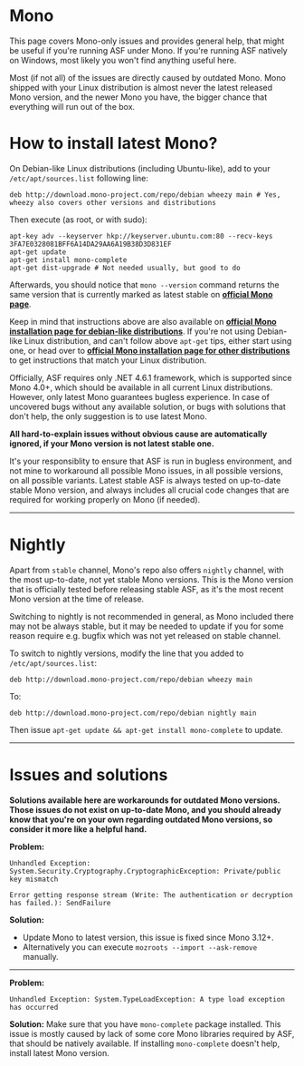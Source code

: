 # Mono

This page covers Mono-only issues and provides general help, that might be useful if you're running ASF under Mono. If you're running ASF natively on Windows, most likely you won't find anything useful here.

Most (if not all) of the issues are directly caused by outdated Mono. Mono shipped with your Linux distribution is almost never the latest released Mono version, and the newer Mono you have, the bigger chance that everything will run out of the box.

# How to install latest Mono?

On Debian-like Linux distributions (including Ubuntu-like), add to your ```/etc/apt/sources.list``` following line:

```
deb http://download.mono-project.com/repo/debian wheezy main # Yes, wheezy also covers other versions and distributions
```

Then execute (as root, or with sudo):
```
apt-key adv --keyserver hkp://keyserver.ubuntu.com:80 --recv-keys 3FA7E0328081BFF6A14DA29AA6A19B38D3D831EF
apt-get update
apt-get install mono-complete
apt-get dist-upgrade # Not needed usually, but good to do
```

Afterwards, you should notice that ```mono --version``` command returns the same version that is currently marked as latest stable on **[official Mono page](http://www.mono-project.com/download/)**.

Keep in mind that instructions above are also available on **[official Mono installation page for debian-like distributions](http://www.mono-project.com/docs/getting-started/install/linux/#debian-ubuntu-and-derivatives)**. If you're not using Debian-like Linux distribution, and can't follow above ```apt-get``` tips, either start using one, or head over to **[official Mono installation page for other distributions](http://www.mono-project.com/download/#download-lin)** to get instructions that match your Linux distribution.

Officially, ASF requires only .NET 4.6.1 framework, which is supported since Mono 4.0+, which should be available in all current Linux distributions. However, only latest Mono guarantees bugless experience. In case of uncovered bugs without any available solution, or bugs with solutions that don't help, the only suggestion is to use latest Mono.

**All hard-to-explain issues without obvious cause are automatically ignored, if your Mono version is not latest stable one.**

It's your responsiblity to ensure that ASF is run in bugless environment, and not mine to workaround all possible Mono issues, in all possible versions, on all possible variants. Latest stable ASF is always tested on up-to-date stable Mono version, and always includes all crucial code changes that are required for working properly on Mono (if needed).

---

# Nightly

Apart from ```stable``` channel, Mono's repo also offers ```nightly``` channel, with the most up-to-date, not yet stable Mono versions. This is the Mono version that is officially tested before releasing stable ASF, as it's the most recent Mono version at the time of release.

Switching to nightly is not recommended in general, as Mono included there may not be always stable, but it may be needed to update if you for some reason require e.g. bugfix which was not yet released on stable channel.

To switch to nightly versions, modify the line that you added to ```/etc/apt/sources.list```:

```
deb http://download.mono-project.com/repo/debian wheezy main
```

To:

```
deb http://download.mono-project.com/repo/debian nightly main
```

Then issue ```apt-get update && apt-get install mono-complete``` to update.

---

# Issues and solutions

**Solutions available here are workarounds for outdated Mono versions. Those issues do not exist on up-to-date Mono, and you should already know that you're on your own regarding outdated Mono versions, so consider it more like a helpful hand.**

**Problem:**
```
Unhandled Exception:
System.Security.Cryptography.CryptographicException: Private/public key mismatch
```
```
Error getting response stream (Write: The authentication or decryption has failed.): SendFailure
```

**Solution:**
- Update Mono to latest version, this issue is fixed since Mono 3.12+.
- Alternatively you can execute ```mozroots --import --ask-remove``` manually.

---

**Problem:**
```
Unhandled Exception: System.TypeLoadException: A type load exception has occurred
```

**Solution:**
Make sure that you have ```mono-complete``` package installed. This issue is mostly caused by lack of some core Mono libraries required by ASF, that should be natively available. If installing ```mono-complete``` doesn't help, install latest Mono version.